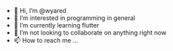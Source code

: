- 👋 Hi, I’m @wyared
- 👀 I’m interested in programming in general
- 🌱 I’m currently learning flutter
- 💞️ I’m not looking to collaborate on anything right now
- 📫 How to reach me ...

<!---
wyared/wyared is a ✨ special ✨ repository because its `README.md` (this file) appears on your GitHub profile.
You can click the Preview link to take a look at your changes.
--->
